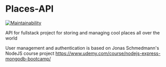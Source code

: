 # Places-API

[![Maintainability](https://api.codeclimate.com/v1/badges/0cf047404bc8515040e6/maintainability)](https://codeclimate.com/github/sirflyingv/Places-API/maintainability)

API for fullstack project for storing and managing cool places all over the world

User management and authentication is based on Jonas Schmedmann's NodeJS course project https://www.udemy.com/course/nodejs-express-mongodb-bootcamp/
